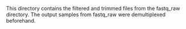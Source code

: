 This directory contains the filtered and trimmed files from the fastq_raw directory. The output samples from fastq_raw were demultiplexed beforehand.
